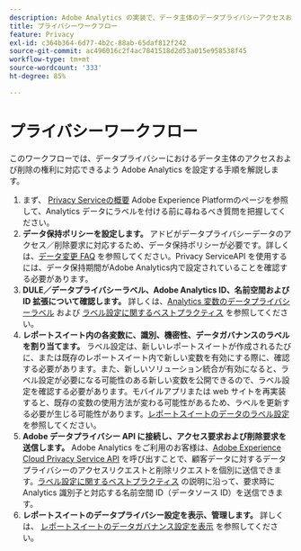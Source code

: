 ```yaml
---
description: Adobe Analytics の実装で、データ主体のデータプライバシーアクセスおよび削除権限をサポートできるようにする手順の概要を説明します。
title: プライバシーワークフロー
feature: Privacy
exl-id: c364b364-6d77-4b2c-88ab-65daf812f242
source-git-commit: ac496016c2f4ac7841518d2d53a015e958538f45
workflow-type: tm+mt
source-wordcount: '333'
ht-degree: 85%

---
```


# プライバシーワークフロー

このワークフローでは、データプライバシーにおけるデータ主体のアクセスおよび削除の権利に対応できるよう Adobe Analytics を設定する手順を解説します。

1. まず、 [Privacy Serviceの概要](https://experienceleague.adobe.com/docs/experience-platform/privacy/home.html?lang=ja) Adobe Experience Platformのページを参照して、Analytics データにラベルを付ける前に尋ねるべき質問を把握してください。
1. **データ保持ポリシーを設定します。** アドビがデータプライバシーデータのアクセス／削除要求に対応するため、データ保持ポリシーが必要です。詳しくは、[データ変更 FAQ](/help/technotes/data-retention.md) を参照してください。Privacy ServiceAPI を使用するには、データ保持期間がAdobe Analytics内で設定されていることを確認する必要があります。
1. **DULE／データプライバシーラベル、Adobe Analytics ID、名前空間および ID 拡張について確認します。** 詳しくは、[Analytics 変数のデータプライバシーラベル](/help/admin/c-data-governance/data-labeling/gdpr-labels.md) および [ラベル設定に関するベストプラクティス](/help/admin/c-data-governance/data-labeling/gdpr-analytics-ids.md) を参照してください。
1. **レポートスイート内の各変数に、識別、機密性、データガバナンスのラベルを割り当てます。** ラベル設定は、新しいレポートスイートが作成されるたびに、または既存のレポートスイート内で新しい変数を有効にする際に、確認する必要があります。また、新しいソリューション統合が有効になると、ラベル設定が必要になる可能性のある新しい変数を公開できるので、ラベル設定を確認する必要があります。モバイルアプリまたは web サイトを再実装すると、既存の変数の使用方法が変わる可能性があるため、ラベルを更新する必要が生じる可能性があります。[レポートスイートのデータのラベル設定](/help/admin/c-data-governance/data-labeling/gdpr-setup-reportsuite.md) を参照してください。
1. **Adobe データプライバシー API に接続し、アクセス要求および削除要求を送信します。** Adobe Analytics をご利用のお客様は、[Adobe Experience Cloud Privacy Service API](https://experienceleague.adobe.com/docs/experience-platform/privacy/api/overview.html?lang=ja) を呼び出すことで、顧客データに対するデータプライバシーのアクセスリクエストと削除リクエストを個別に送信できます。[ラベル設定に関するベストプラクティス](/help/admin/c-data-governance/data-labeling/gdpr-analytics-ids.md) の説明に沿って、要求時に Analytics 識別子と対応する名前空間 ID（データソース ID）を送信できます。
1. **レポートスイートのデータプライバシー設定を表示、管理します。** 詳しくは、 [レポートスイートのデータガバナンス設定を表示](/help/admin/c-data-governance/data-labeling/gdpr-view-settings.md) を参照してください。
